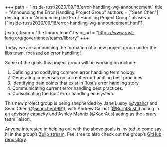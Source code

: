 +++
path = "inside-rust/2020/09/18/error-handling-wg-announcement"
title = "Announcing the Error Handling Project Group"
authors = ["Sean Chen"]
description = "Announcing the Error Handling Project Group"
aliases = ["inside-rust/2020/09/18/error-handling-wg-announcement.html"]

[extra]
team = "the library team"
team_url = "https://www.rust-lang.org/governance/teams/library"
+++

Today we are announcing the formation of a new project group under 
the libs team, focused on error handling!

Some of the goals this project group will be working on include:

1. Defining and codifying common error handling terminology.
2. Generating consensus on current error handling best practices.
3. Identifying pain points that exist in Rust’s error handling story.
4. Communicating current error handling best practices.
5. Consolidating the Rust error handling ecosystem. 

This new project group is being shepherded by Jane Lusby 
([@yaahc](https://github.com/yaahc)) and Sean Chen 
([@seanchen1991](https://github.com/seanchen1991)), with Andrew
Gallant ([@BurntSushi](https://github.com/burntsushi)) acting in
an advisory capacity and Ashley Mannix 
([@KodrAus](https://github.com/KodrAus)) acting as the library team
liaison.

Anyone interested in helping out with the above goals is invited to 
come say hi in the group’s  [Zulip stream]. Feel free to also check 
out the group’s [GitHub repository].

[Zulip stream]: https://rust-lang.zulipchat.com/#narrow/stream/257204-project-error-handling
[GitHub repository]: https://github.com/rust-lang/project-error-handling
